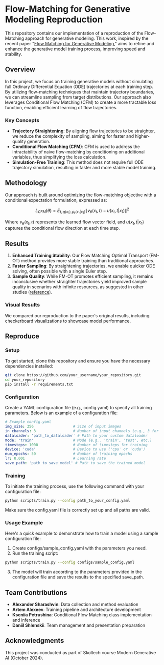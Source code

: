 # Flow-Matching for Generative Modeling Reproduction

This repository contains our implementation of a reproduction of the Flow-Matching approach for generative modeling. This work, inspired by the recent paper "[Flow Matching for Generative Modeling](https://arxiv.org/pdf/2210.02747)," aims to refine and enhance the generative model training process, improving speed and stability.

## Overview

In this project, we focus on training generative models without simulating full Ordinary Differential Equation (ODE) trajectories at each training step. By utilizing flow-matching techniques that maintain trajectory boundaries, we can streamline sampling from target distributions. Our approach also leverages Conditional Flow Matching (CFM) to create a more tractable loss function, enabling efficient learning of flow trajectories.

### Key Concepts

- **Trajectory Straightening**: By aligning flow trajectories to be straighter, we reduce the complexity of sampling, aiming for faster and higher-quality generation.
- **Conditional Flow Matching (CFM)**: CFM is used to address the intractability of naive flow-matching by conditioning on additional variables, thus simplifying the loss calculation.
- **Simulation-Free Training**: This method does not require full ODE trajectory simulation, resulting in faster and more stable model training.

## Methodology

Our approach is built around optimizing the flow-matching objective with a conditional expectation formulation, expressed as:

$$L_{CFM}(\theta) = E_{t, q(x_1), p_t(x_t|x_1)} \| v_\theta(x_t, t) - u(x_t, t | x_1) \|^2$$

Where $v_\theta(x_t, t)$ represents the learned flow vector field, and $u(x_t, t | x_1)$ captures the conditional flow direction at each time step.

## Results

1. **Enhanced Training Stability**: Our Flow Matching Optimal Transport (FM-OT) method provides more stable training than traditional approaches.
2. **Faster Sampling**: By straightening trajectories, we enable quicker ODE solving, often possible with a single Euler step.
3. **Sample Quality**: While FM-OT promotes efficient sampling, it remains inconclusive whether straighter trajectories yield improved sample quality in scenarios with infinite resources, as suggested in other studies ([reference](https://arxiv.org/abs/2404.12940)).

### Visual Results

We compared our reproduction to the paper's original results, including checkerboard visualizations to showcase model performance.

## Reproduce


### Setup
To get started, clone this repository and ensure you have the necessary dependencies installed:

```bash
git clone https://github.com/your_username/your_repository.git
cd your_repository
pip install -r requirements.txt
```

### Configuration

Create a YAML configuration file (e.g., config.yaml) to specify all training parameters. Below is an example of a configuration file:

```yaml
# Example config.yaml
img_size: 256                  # Size of input images
in_channels: 3                 # Number of input channels (e.g., 3 for RGB images)
dataloader: 'path_to_dataloader' # Path to your custom dataloader
mode: 'train'                  # Mode (e.g., 'train', 'test', etc.)
timesteps: 1000                # Number of timesteps for training
device: 'cuda'                 # Device to use ('cpu' or 'cuda')
num_epochs: 50                 # Number of training epochs
lr: 0.001                      # Learning rate
save_path: 'path_to_save_model' # Path to save the trained model
```

### Training

To initiate the training process, use the following command with your configuration file:

```bash
python scripts/train.py --config path_to_your_config.yaml
```
Make sure the config.yaml file is correctly set up and all paths are valid.

### Usage Example
Here's a quick example to demonstrate how to train a model using a sample configuration file:

1. Create configs/sample_config.yaml with the parameters you need.
2. Run the training script:
  ```bash
  python scripts/train.py --config configs/sample_config.yaml
  ```
3. The model will train according to the parameters provided in the configuration file and save the results to the specified save_path.




## Team Contributions

- **Alexander Sharashvin**: Data collection and method evaluation
- **Artem Alexeev**: Training pipeline and architecture development
- **Kseniia Petrushina**: Conditional Flow Matching class implementation and inference
- **Daniil Shlenskii**: Team management and presentation preparation

## Acknowledgments

This project was conducted as part of Skoltech course Modern Generative AI (October 2024).
